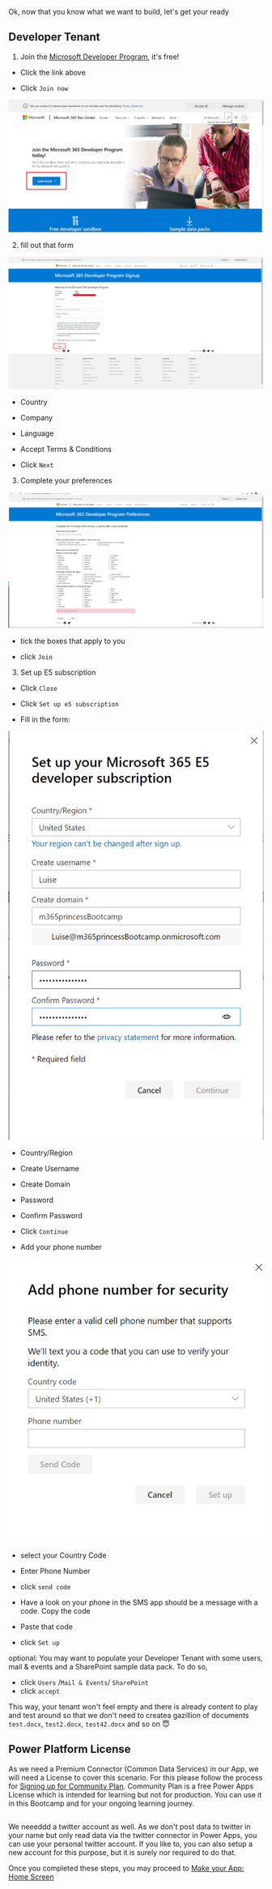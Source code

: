 Ok, now that you know what we want to build, let's get your ready 

## Developer Tenant

1. Join the [Microsoft Developer Program](https://developer.microsoft.com/en-us/microsoft-365/dev-program), it's free!

* Click the link above

* Click `Join now` 

![Join here](https://github.com/LuiseFreese/M365BootCamp/blob/main/images/join.png "Join here")

2. fill out that form

![Join here](https://github.com/LuiseFreese/M365BootCamp/blob/main/images/welcome.png "welcome")
  
* Country
* Company
* Language  

* Accept Terms & Conditions
* Click `Next`

3. Complete your preferences

![Complete your preferences](https://github.com/LuiseFreese/M365BootCamp/blob/main/images/complete.png "complete")

* tick the boxes that apply to you

* click `Join`

3. Set up E5 subscription

* Click `Close`

* Click `Set up e5 subscription`

* Fill in the form: 

![E5 Subscription](https://github.com/LuiseFreese/M365BootCamp/blob/main/images/e5subscription.png "e5 subscription")

  * Country/Region

  * Create Username

  * Create Domain

  * Password

  * Confirm Password

  * Click `Continue`

* Add your phone number

![Add phone](https://github.com/LuiseFreese/M365BootCamp/blob/main/images/addphone.png "Add yhour phone number")

  * select your Country Code

  * Enter Phone Number
  
  * click `send code`
  
  * Have a look on your phone in the SMS app should be a message with a code. Copy the code
  
  * Paste that code 

  * click `Set up`
  
  optional: You may want to populate your Developer Tenant with some users, mail & events and a SharePoint sample data pack. To do so, 
  
  * click `Users` /`Mail & Events`/ `SharePoint`
  * click `accept` 
  
  This way, your tenant won't feel empty and there is already content to play and test around so that we don't need to createa gazillion of documents `test.docx`, `test2.docx`, `test42.docx` and so on 😇
  
  ## Power Platform License
  
  As we need a Premium Connector (Common Data Services) in our App, we will need a License to cover this scenario. For this please follow the process for [Signing up for Community Plan](https://powerapps.microsoft.com/en-us/communityplan/). Community Plan is a free Power Apps License which is intended for learning but not for production. You can use it in this Bootcamp and for your ongoing learning journey. 
  
  
##

We neeeddd a twitter account as well. As we don't post data to twitter in your name but only read data via the twitter connector in Power Apps, you can use your personal twitter account. If you like to, you can also setup a new account for this purpose, but it is surely nor required to do that. 

Once you completed these steps, you may proceed to [Make your App: Home Screen](https://github.com/LuiseFreese/M365BootCamp/MakeYourApp-HomeScreen.md)
